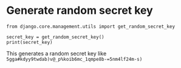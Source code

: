 # Generate random secret key

```
from django.core.management.utils import get_random_secret_key

secret_key = get_random_secret_key()
print(secret_key)
```

This generates a random secret key like `5gga#kdyy9twdab)v@_p%koib6mc_1qmpe8b-=5nm4lf24m-s)`

